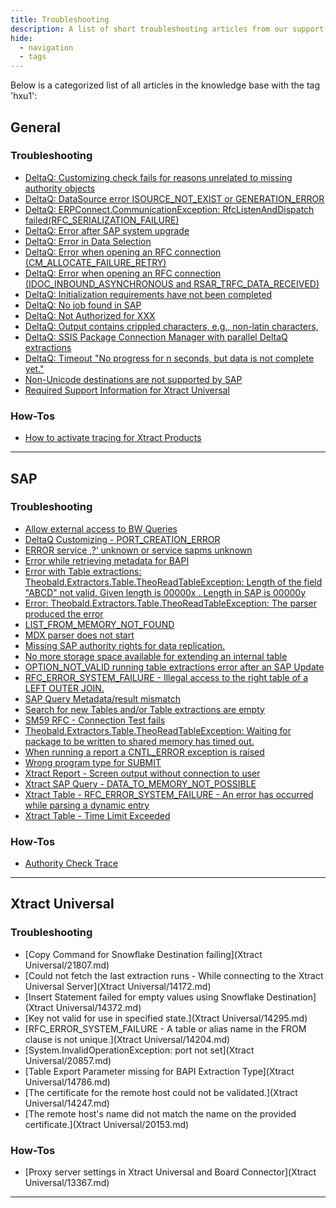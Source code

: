 ```yaml
---
title: Troubleshooting
description: A list of short troubleshooting articles from our support portal.
hide:
  - navigation
  - tags
---
```


Below is a categorized list of all articles in the knowledge base with the tag 'hxu1':

## General

### Troubleshooting

<div class="mdx-columns" markdown>

- [DeltaQ: Customizing check fails for reasons unrelated to missing authority objects](General/25441.md)
- [DeltaQ: DataSource error ISOURCE_NOT_EXIST or GENERATION_ERROR](General/25444.md)
- [DeltaQ: ERPConnect.CommunicationException: RfcListenAndDispatch failed(RFC_SERIALIZATION_FAILURE)](General/25434.md)
- [DeltaQ: Error after SAP system upgrade](General/25442.md)
- [DeltaQ: Error in Data Selection](General/25438.md)
- [DeltaQ: Error when opening an RFC connection (CM_ALLOCATE_FAILURE_RETRY)](General/25443.md)
- [DeltaQ: Error when opening an RFC connection (IDOC_INBOUND_ASYNCHRONOUS and RSAR_TRFC_DATA_RECEIVED)](General/25432.md)
- [DeltaQ: Initialization requirements have not been completed](General/25433.md)
- [DeltaQ: No job found in SAP](General/25437.md)
- [DeltaQ: Not Authorized for XXX](General/25439.md)
- [DeltaQ: Output contains crippled characters, e.g., non-latin characters,](General/25436.md)
- [DeltaQ: SSIS Package Connection Manager with parallel DeltaQ extractions](General/25440.md)
- [DeltaQ: Timeout "No progress for n seconds, but data is not complete yet."](General/25435.md)
- [Non-Unicode destinations are not supported by SAP](General/17021.md)
- [Required Support Information for Xtract Universal](General/14457.md)

</div>

### How-Tos

<div class="mdx-columns" markdown>

- [How to activate tracing for Xtract Products](General/14455.md)

</div>


---

## SAP

### Troubleshooting

<div class="mdx-columns" markdown>

- [Allow external access to BW Queries](SAP/13800.md)
- [DeltaQ Customizing - PORT_CREATION_ERROR](SAP/13346.md)
- [ERROR service ‚?‘ unknown or service sapms unknown](SAP/13649.md)
- [Error while retrieving metadata for BAPI](SAP/19373.md)
- [Error with Table extractions: Theobald.Extractors.Table.TheoReadTableException:   Length of the field "ABCD" not valid. Given length is 00000x . Length in SAP is 00000y](SAP/21084.md)
- [Error: Theobald.Extractors.Table.TheoReadTableException:  The parser produced the error](SAP/14771.md)
- [LIST_FROM_MEMORY_NOT_FOUND](SAP/19472.md)
- [MDX parser does not start](SAP/20073.md)
- [Missing SAP authority rights for data replication.](SAP/17141.md)
- [No more storage space available for extending an internal table](SAP/20282.md)
- [OPTION_NOT_VALID running table extractions error after an SAP Update](SAP/13952.md)
- [RFC_ERROR_SYSTEM_FAILURE - Illegal access to the right table of a LEFT OUTER JOIN.](SAP/14246.md)
- [SAP Query Metadata/result mismatch](SAP/17077.md)
- [Search for new Tables and/or Table extractions are empty](SAP/14139.md)
- [SM59 RFC - Connection Test fails](SAP/13345.md)
- [Theobald.Extractors.Table.TheoReadTableException: Waiting for package to be written to shared memory has timed out.](SAP/15391.md)
- [When running a report a CNTL_ERROR  exception is raised](SAP/14406.md)
- [Wrong program type for SUBMIT](SAP/14223.md)
- [Xtract Report - Screen output without connection to user](SAP/13352.md)
- [Xtract SAP Query - DATA_TO_MEMORY_NOT_POSSIBLE](SAP/20194.md)
- [Xtract Table  - RFC_ERROR_SYSTEM_FAILURE - An error has occurred while parsing a dynamic entry](SAP/14626.md)
- [Xtract Table - Time Limit Exceeded](SAP/14414.md)

</div>

### How-Tos

<div class="mdx-columns" markdown>

- [Authority Check Trace](SAP/13799.md)

</div>


---

## Xtract Universal

### Troubleshooting

<div class="mdx-columns" markdown>

- [Copy Command for Snowflake Destination failing](Xtract Universal/21807.md)
- [Could not fetch the last extraction runs - While connecting to the Xtract Universal Server](Xtract Universal/14172.md)
- [Insert Statement failed for empty values using Snowflake Destination](Xtract Universal/14372.md)
- [Key not valid for use in specified state.](Xtract Universal/14295.md)
- [RFC_ERROR_SYSTEM_FAILURE - A table or alias name in the FROM clause is not unique.](Xtract Universal/14204.md)
- [System.InvalidOperationException: port not set](Xtract Universal/20857.md)
- [Table Export Parameter missing for BAPI Extraction Type](Xtract Universal/14786.md)
- [The certificate for the remote host could not be validated.](Xtract Universal/14247.md)
- [The remote host's name did not match the name on the provided certificate.](Xtract Universal/20153.md)

</div>

### How-Tos

<div class="mdx-columns" markdown>

- [Proxy server settings in Xtract Universal and Board Connector](Xtract Universal/13367.md)

</div>


---

